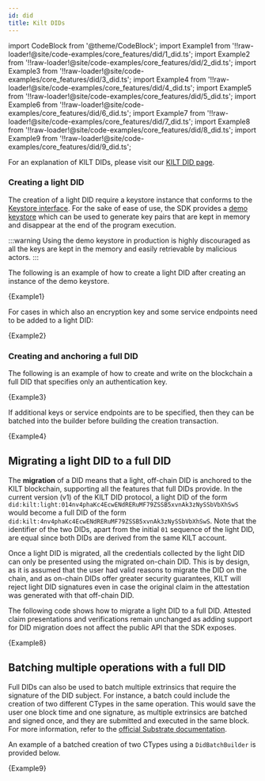 ```yaml
---
id: did
title: Kilt DIDs
---
```

import CodeBlock from '@theme/CodeBlock';
import Example1 from '!!raw-loader!@site/code-examples/core_features/did/1_did.ts';
import Example2 from '!!raw-loader!@site/code-examples/core_features/did/2_did.ts';
import Example3 from '!!raw-loader!@site/code-examples/core_features/did/3_did.ts';
import Example4 from '!!raw-loader!@site/code-examples/core_features/did/4_did.ts';
import Example5 from '!!raw-loader!@site/code-examples/core_features/did/5_did.ts';
import Example6 from '!!raw-loader!@site/code-examples/core_features/did/6_did.ts';
import Example7 from '!!raw-loader!@site/code-examples/core_features/did/7_did.ts';
import Example8 from '!!raw-loader!@site/code-examples/core_features/did/8_did.ts';
import Example9 from '!!raw-loader!@site/code-examples/core_features/did/9_did.ts';

For an explanation of KILT DIDs, please visit our [KILT DID page](../../../concepts/did.md).

### Creating a light DID

The creation of a light DID require a keystore instance that conforms to the [Keystore interface](https://github.com/KILTprotocol/sdk-js/blob/develop/packages/types/src/Keystore.ts). For the sake of ease of use, the SDK provides a [demo keystore](https://github.com/KILTprotocol/sdk-js/blob/develop/packages/did/src/DemoKeystore/DemoKeystore.ts) which can be used to generate key pairs that are kept in memory and disappear at the end of the program execution.

:::warning
Using the demo keystore in production is highly discouraged as all the keys are kept in the memory and easily retrievable by malicious actors.
:::

The following is an example of how to create a light DID after creating an instance of the demo keystore.

<CodeBlock className="language-js">
  {Example1}
</CodeBlock>

For cases in which also an encryption key and some service endpoints need to be added to a light DID:

<CodeBlock className="language-js">
  {Example2}
</CodeBlock>

### Creating and anchoring a full DID

The following is an example of how to create and write on the blockchain a full DID that specifies only an authentication key.

<CodeBlock className="language-js">
  {Example3}
</CodeBlock>

If additional keys or service endpoints are to be specified, then they can be batched into the builder before building the creation transaction.

<CodeBlock className="language-js">
  {Example4}
</CodeBlock>

## Migrating a light DID to a full DID

The **migration** of a DID means that a light, off-chain DID is anchored to the KILT blockchain, supporting all the features that full DIDs provide. In the current version (v1) of the KILT DID protocol, a light DID of the form `did:kilt:light:014nv4phaKc4EcwENdRERuMF79ZSSB5xvnAk3zNySSbVbXhSwS` would become a full DID of the form `did:kilt:4nv4phaKc4EcwENdRERuMF79ZSSB5xvnAk3zNySSbVbXhSwS`. Note that the identifier of the two DIDs, apart from the initial `01` sequence of the light DID, are equal since both DIDs are derived from the same KILT account.

Once a light DID is migrated, all the credentials collected by the light DID can only be presented using the migrated on-chain DID. This is by design, as it is assumed that the user had valid reasons to migrate the DID on the chain, and as on-chain DIDs offer greater security guarantees, KILT will reject light DID signatures even in case the original claim in the attestation was generated with that off-chain DID.

The following code shows how to migrate a light DID to a full DID. Attested claim presentations and verifications remain unchanged as adding support for DID migration does not affect the public API that the SDK exposes.

<CodeBlock className="language-js">
  {Example8}
</CodeBlock>

## Batching multiple operations with a full DID

Full DIDs can also be used to batch multiple extrinsics that require the signature of the DID subject.
For instance, a batch could include the creation of two different CTypes in the same operation. This would save the user one block time and one signature, as multiple extrinsics are batched and signed once, and they are submitted and executed in the same block. For more information, refer to the [official Substrate documentation](https://paritytech.github.io/substrate/master/pallet_utility/pallet/struct.Pallet.html).

An example of a batched creation of two CTypes using a `DidBatchBuilder` is provided below.

<CodeBlock className="language-js">
  {Example9}
</CodeBlock>
